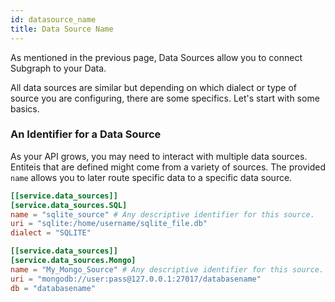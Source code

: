 ```yaml
---
id: datasource_name
title: Data Source Name
---
```


As mentioned in the previous page, Data Sources allow you to connect Subgraph to your Data.

All data sources are similar but depending on which dialect or type of source you are configuring, there are some specifics. Let's start with some basics.

### An Identifier for a Data Source

As your API grows, you may need to interact with multiple data sources. Entiteis that are defined might come from a variety of sources. The provided `name` allows you to later route specific data to a specific data source.

```toml
[[service.data_sources]]
[service.data_sources.SQL]
name = "sqlite_source" # Any descriptive identifier for this source.
uri = "sqlite:/home/username/sqlite_file.db"
dialect = "SQLITE"

[[service.data_sources]]
[service.data_sources.Mongo]
name = "My_Mongo_Source" # Any descriptive identifier for this source.
uri = "mongodb://user:pass@127.0.0.1:27017/databasename"
db = "databasename"
```
